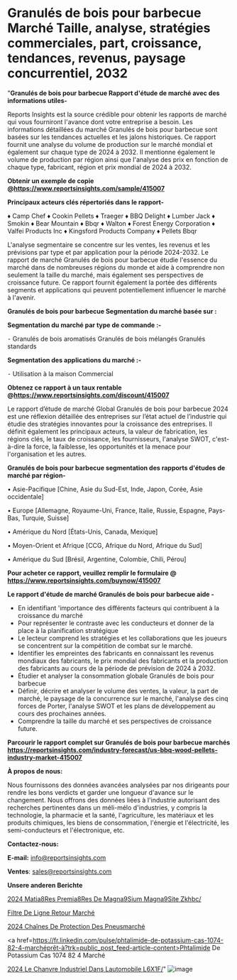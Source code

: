 # Granulés de bois pour barbecue Marché Taille, analyse, stratégies commerciales, part, croissance, tendances, revenus, paysage concurrentiel, 2032

"<strong>Granulés de bois pour barbecue Rapport d'étude de marché avec des informations utiles-</strong>

Reports Insights est la source crédible pour obtenir les rapports de marché qui vous fourniront l'avance dont votre entreprise a besoin. Les informations détaillées du marché Granulés de bois pour barbecue sont basées sur les tendances actuelles et les jalons historiques. Ce rapport fournit une analyse du volume de production sur le marché mondial et également sur chaque type de 2024 à 2032. Il mentionne également le volume de production par région ainsi que l'analyse des prix en fonction de chaque type, fabricant, région et prix mondial de 2024 à 2032.

<strong><b>Obtenir un exemple de copie @</b></strong><a href=https://www.reportsinsights.com/sample/415007><strong><b>https://www.reportsinsights.com/sample/415007</b></strong></a>

<b>Principaux acteurs clés répertoriés dans le rapport-</b>

<b> </b>♦ Camp Chef
♦ Cookin Pellets
♦ Traeger
♦ BBQ Delight
♦ Lumber Jack
♦ Smokin
♦ Bear Mountain
♦ Bbqr
♦ Walton
♦ Forest Energy Corporation
♦ Valfei Products Inc
♦ Kingsford Products Company
♦ Pellets Bbqr

L'analyse segmentaire se concentre sur les ventes, les revenus et les prévisions par type et par application pour la période 2024-2032. Le rapport de marché Granulés de bois pour barbecue étudie l'essence du marché dans de nombreuses régions du monde et aide à comprendre non seulement la taille du marché, mais également ses perspectives de croissance future. Ce rapport fournit également la portée des différents segments et applications qui peuvent potentiellement influencer le marché à l'avenir.

<strong>Granulés de bois pour barbecue Segmentation du marché basée sur :</strong>

<strong>Segmentation du marché par type de commande :-</strong>

⁃ Granulés de bois aromatisés
Granulés de bois mélangés
Granulés standards

<strong>Segmentation des applications du marché :-</strong>

⁃ Utilisation à la maison
Commercial

<strong><b>Obtenez ce rapport à un taux rentable @</b></strong><a href=https://www.reportsinsights.com/discount/415007><strong><b>https://www.reportsinsights.com/discount/415007</b></strong></a>

Le rapport d’étude de marché Global Granulés de bois pour barbecue 2024 est une réflexion détaillée des entreprises sur l’état actuel de l’industrie qui étudie des stratégies innovantes pour la croissance des entreprises. Il définit également les principaux acteurs, la valeur de fabrication, les régions clés, le taux de croissance, les fournisseurs, l'analyse SWOT, c'est-à-dire la force, la faiblesse, les opportunités et la menace pour l'organisation et les autres.

<strong>Granulés de bois pour barbecue segmentation des rapports d'études de marché par région-</strong>

• Asie-Pacifique [Chine, Asie du Sud-Est, Inde, Japon, Corée, Asie occidentale]

• Europe [Allemagne, Royaume-Uni, France, Italie, Russie, Espagne, Pays-Bas, Turquie, Suisse]

• Amérique du Nord [États-Unis, Canada, Mexique]

• Moyen-Orient et Afrique [CCG, Afrique du Nord, Afrique du Sud]

• Amérique du Sud [Brésil, Argentine, Colombie, Chili, Pérou]

<strong>Pour acheter ce rapport, veuillez remplir le formulaire @   <a href=https://www.reportsinsights.com/buynow/415007>https://www.reportsinsights.com/buynow/415007</a></strong>

<strong>Le rapport d'étude de marché Granulés de bois pour barbecue aide -</strong>
<ul>
  <li>En identifiant 'importance des différents facteurs qui contribuent à la croissance du marché</li>
  <li>Pour représenter le contraste avec les conducteurs et donner de la place à la planification stratégique</li>
  <li>Le lecteur comprend les stratégies et les collaborations que les joueurs se concentrent sur la compétition de combat sur le marché.</li>
  <li>Identifier les empreintes des fabricants en connaissant les revenus mondiaux des fabricants, le prix mondial des fabricants et la production des fabricants au cours de la période de prévision de 2024 à 2032.</li>
  <li>Étudier et analyser la consommation globale Granulés de bois pour barbecue</li>
  <li>Définir, décrire et analyser le volume des ventes, la valeur, la part de marché, le paysage de la concurrence sur le marché, l'analyse des cinq forces de Porter, l'analyse SWOT et les plans de développement au cours des prochaines années.</li>
  <li>Comprendre la taille du marché et ses perspectives de croissance future.</li>
</ul>

<strong>Parcourir le rapport complet sur Granulés de bois pour barbecue marchés <a href=https://reportsinsights.com/industry-forecast/us-bbq-wood-pellets-industry-market-415007>https://reportsinsights.com/industry-forecast/us-bbq-wood-pellets-industry-market-415007</a></strong>

<strong>À propos de nous:</strong>

Nous fournissons des données avancées analysées par nos dirigeants pour rendre les bons verdicts et garder une longueur d'avance sur le changement. Nous offrons des données liées à l'industrie autorisant des recherches pertinentes dans un méli-mélo d'industries, y compris la technologie, la pharmacie et la santé, l'agriculture, les matériaux et les produits chimiques, les biens de consommation, l'énergie et l'électricité, les semi-conducteurs et l'électronique, etc.

<strong>Contactez-nous:</strong>

<strong>E-mail:</strong> <a href=mailto:info@reportsinsights.com>info@reportsinsights.com</a>

<strong>Ventes</strong>: <a href=mailto:sales@reportsinsights.com>sales@reportsinsights.com</a>

<strong>Unsere anderen Berichte</strong>

<a href=https://www.linkedin.com/pulse/2024-mati%C3%A8res-premi%C3%A8res-de-magn%C3%A9sium-magn%C3%A9site-zkhbc/>2024 Matia8Res Premia8Res De Magna9Sium Magna9Site Zkhbc/</a>

<a href=https://www.linkedin.com/pulse/filtre-de-ligne-retour-march%C3%A9-2024-taille-berfc/>Filtre De Ligne Retour Marché</a>

<a href=https://www.linkedin.com/pulse/2024-chaînes-de-protection-des-pneusmarché-basé-a28lc/>2024 Chaînes De Protection Des Pneusmarché</a>

<a href=https://fr.linkedin.com/pulse/phtalimide-de-potassium-cas-1074-82-4-marchéprêt-à?trk=public_post_feed-article-content>Phtalimide De Potassium Cas 1074 82 4 Marché</a>

<a href=https://www.linkedin.com/pulse/2024-le-chanvre-industriel-dans-lautomobile-l6x1f/>2024 Le Chanvre Industriel Dans Lautomobile L6X1F/</a>"
![image](https://github.com/daminid12/RItrends/assets/158430485/d6cbe62c-57b5-40c0-aca3-7577cea6d802)
